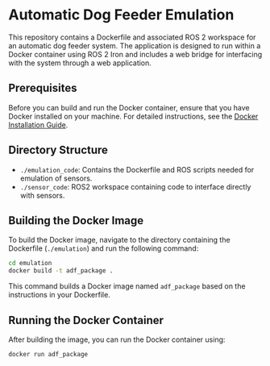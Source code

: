 # Automatic Dog Feeder Emulation

This repository contains a Dockerfile and associated ROS 2 workspace for an automatic dog feeder system. The application is designed to run within a Docker container using ROS 2 Iron and includes a web bridge for interfacing with the system through a web application.

## Prerequisites

Before you can build and run the Docker container, ensure that you have Docker installed on your machine. For detailed instructions, see the [Docker Installation Guide](https://docs.docker.com/get-docker/).

## Directory Structure

- `./emulation_code`: Contains the Dockerfile and ROS scripts needed for emulation of sensors.
- `./sensor_code`: ROS2 workspace containing code to interface directly with sensors.

## Building the Docker Image

To build the Docker image, navigate to the directory containing the Dockerfile (`./emulation`) and run the following command:

```bash
cd emulation
docker build -t adf_package .
```

This command builds a Docker image named `adf_package` based on the instructions in your Dockerfile.

## Running the Docker Container

After building the image, you can run the Docker container using:

```bash
docker run adf_package
```
